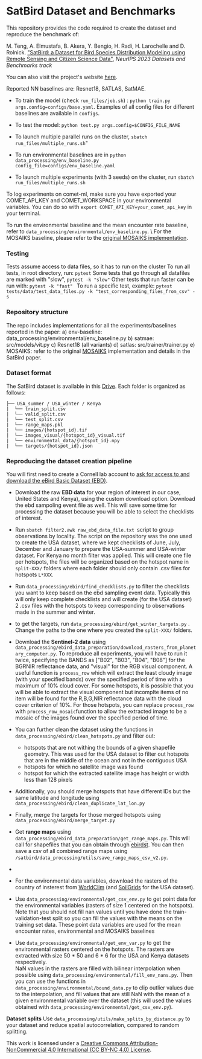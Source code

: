 # SatBird Dataset and Benchmarks

This repository provides the code required to create the dataset and reproduce the benchmark of:

M. Teng, A. Elmustafa, B. Akera, Y. Bengio, H. Radi, H. Larochelle and D. Rolnick. ["SatBird: a Dataset for Bird Species Distribution Modeling using Remote Sensing and Citizen Science Data"](), *NeurIPS 2023 Datasets and Benchmarks track*

You can also visit the project's website [here](https://satbird.github.io/).

Reported NN baselines are: Resnet18, SATLAS, SatMAE.

* To train the model (check `run_files/job.sh`) : `python train.py args.config=configs/base.yaml`. Examples of all config files for different baselines 
are available in `configs`.
* To test the model: `python test.py args.config=$CONFIG_FILE_NAME `

* To launch multiple parallel runs on the cluster, `sbatch run_files/multiple_runs.sh`"

* To run environmental baselines are in `python data_processing/env_baseline.py config_file=configs/env_baseline.yaml`

* To launch multiple experiments (with 3 seeds) on the cluster, run `sbatch run_files/multiple_runs.sh`

To log experiments on comet-ml, make sure you have exported your COMET_API_KEY and COMET_WORKSPACE in your environmental variables.
You can do so with `export COMET_API_KEY=your_comet_api_key` in your terminal.  

To run the environmental baseline and the mean encounter rate baseline, refer to `data_processing/environmental/env_baseline.py`. \\
For the MOSAIKS baseline, please refer to the [original MOSAIKS implementation](https://github.com/Global-Policy-Lab/mosaiks-paper).

### Testing
Tests assume access to data files, so it has to run on the cluster
To run all tests, in root directory, run: ```pytest```
Some tests that go through all datafiles are marked with "slow", ```pytest -k "slow"```
Other tests that run faster can be run with:  ```pytest -k "fast" ```
To run a specific test, example: ```pytest tests/data/test_data_files.py -k "test_corresponding_files_from_csv" -s```

### Repository structure

The repo includes implementations for all the experiments/baselines reported in the paper: 
a) env-baseline: data_processing/environmental/env_baseline.py 
b) satmae: src/models/vit.py 
c) Resnet18 (all variants)
d) satlas: src/trainer/trainer.py
e) MOSAIKS: refer to the original [MOSAIKS](https://www.mosaiks.org/) implementation and details in the SatBird paper. 


### Dataset format

The SatBird dataset is available in this [Drive](https://drive.google.com/drive/folders/1eaL2T7U9Imq_CTDSSillETSDJ1vxi5Wq).
Each folder is organized as follows:

```
├── USA_summer / USA_winter / Kenya
|  └── train_split.csv
|  └── valid_split.csv
|  └── test_split.csv
|  └── range_maps.pkl
|  └── images/{hotspot_id}.tif
|  └── images_visual/{hotspot_id}_visual.tif
|  └── environmental_data/{hotspot_id}.npy
|  └── targets/{hotspot_id}.json
```

### Reproducing the dataset creation pipeline

You will first need to create a Cornell lab account to [ask for access to and download the eBird Basic Dataset (EBD)](https://support.ebird.org/en/support/solutions/articles/48000838205-download-ebird-data). 
- Download the raw **EBD data** for your region of interest in our case, United States and Kenya), using the custom download option. Download the ebd sampoling event file as well. This will save some time for processing the dataset because you will be able to select the checklists of interest. 
- Run `sbatch filter2.awk raw_ebd_data_file.txt `script to group observations by locality. The script on the repository was the one used to create the USA dataset, where we kept checklists of June, July, December and January to prepare the USA-summer and USA-winter dataset. For Kenya no month filter was applied.
This will create one file per hotspots, the files will be organized based on the hotspot name in `split-XXX/`  folders where each folder should only contain .csv files for hotspots `L*XXX`. 
- Run  `data_processing/ebird/find_checklists.py` to filter the checklists you want to keep based on the ebd sampling event data. Typically this will only keep complete checklists and will create (for the USA dataset) 2 .csv files with the hotspots to keep corresponding to observations made in the summer and winter. 
- to get the targets, run `data_processing/ebird/get_winter_targets.py` . Change the paths to the one where you created the `split-XXX/` folders.


- Download the **Sentinel-2 data** using `data_processing/ebird_data_preparation/download_rasters_from_planetary_computer.py`. To reproduce all experiments, you will have to run it twice, specifying the BANDS as ["B02", "B03", "B04", "B08"] for the BGRNIR reflectance data, and "visual" for the RGB visual component. A useful function is `process_row` which will extract the least cloudy image (with your specified bands) over the specified period of time with a maximum of 10\% cloud cover. For some hotspots, it is possible that you will be able to extract the visual component but incomplte items of no item will be found for the R,B,G,NIR reflectance data with the cloud cover criterion of 10\%. For those hotspots, you can replace `process_row` with `process_row_mosaic`function to allow the extracted image to be a mosaic of the images found over the specified period of time.  

- You can further clean the dataset using the functions in `data_processing/ebird/clean_hotspots.py` and filter out:
    - hotspots that are not withing the bounds of a given shapefile geometry. This was used for the USA dataset to filter out hotspots that are in the middle of the ocean and not in the contiguous USA
    - hotspots for which no satellite image was found
    - hotspot for which the extracted satellite image has height or width less than 128 pixels
- Additionally, you should merge hotspots that have different IDs but the same latitude and longitude using `data_processing/ebird/clean_duplicate_lat_lon.py`
- Finally, merge the targets for those merged hotspots using `data_processing/ebird/merge_target.py`

- Get **range maps** using `data_processing/ebird_data_preparation/get_range_maps.py`. This will call for shapefiles that you can obtain through [ebirdst](https://ebird.github.io/ebirdst/). You can then save a csv of all combined range maps using `/satbird/data_processing/utils/save_range_maps_csv_v2.py`.
- 
- For the environmental data variables, download the rasters of the country of insterest from [WorldClim](https://www.worldclim.org/) (and [SoilGrids](https://soilgrids.org/) for the USA dataset). 


- Use `data_processing/environmental/get_csv_env.py` to get point data for the environmental variables (rasters of size 1 centered on the hotspots). Note that you should not fill nan values until you have done the train-validation-test split so you can fill the values with the means on the training set data. These point data variables are used for the mean encounter rates, environmental and MOSAIKS baselines 

- Use `data_processing/environmental/get_env_var.py` to get the environmental rasters centered on the hotspots. The rasters are extracted with size 50 * 50 and 6 * 6 for the USA and Kenya datasets respectively.  
NaN values in the rasters are filled with bilinear interpolation when possible using `data_processing/environmental/fill_env_nans.py`. Then you can use the functions in  `data_processing/environmental/bound_data.py` to clip outlier values due to the interpolation, and fill values that are still NaN with the mean of a given environmental variable over the dataset (this will used the values obtained with `data_processing/environmental/get_csv_env.py`). 

**Dataset splits**
Use `data_processing/utils/make_splits_by_distance.py` to your dataset and reduce spatial autocorrelation, compared to random splitting. 


This work is licensed under a
[Creative Commons Attribution-NonCommercial 4.0 International (CC BY-NC 4.0) License](https://creativecommons.org/licenses/by-nc/4.0/).
